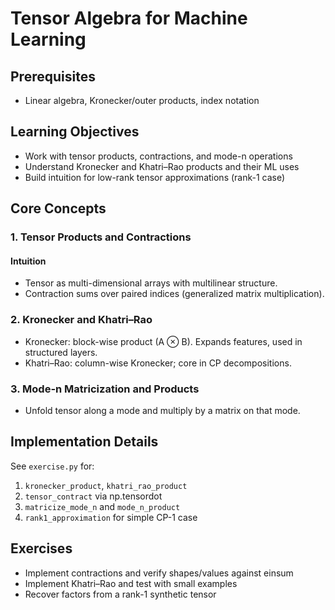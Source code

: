 # Tensor Algebra for Machine Learning

## Prerequisites

- Linear algebra, Kronecker/outer products, index notation

## Learning Objectives

- Work with tensor products, contractions, and mode-n operations
- Understand Kronecker and Khatri–Rao products and their ML uses
- Build intuition for low-rank tensor approximations (rank-1 case)

## Core Concepts

### 1. Tensor Products and Contractions

#### Intuition

- Tensor as multi-dimensional arrays with multilinear structure.
- Contraction sums over paired indices (generalized matrix multiplication).

### 2. Kronecker and Khatri–Rao

- Kronecker: block-wise product (A ⊗ B). Expands features, used in structured layers.
- Khatri–Rao: column-wise Kronecker; core in CP decompositions.

### 3. Mode-n Matricization and Products

- Unfold tensor along a mode and multiply by a matrix on that mode.

## Implementation Details

See `exercise.py` for:

1. `kronecker_product`, `khatri_rao_product`
2. `tensor_contract` via np.tensordot
3. `matricize_mode_n` and `mode_n_product`
4. `rank1_approximation` for simple CP-1 case

## Exercises

- Implement contractions and verify shapes/values against einsum
- Implement Khatri–Rao and test with small examples
- Recover factors from a rank-1 synthetic tensor


